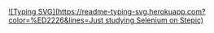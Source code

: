 [![Typing SVG](https://readme-typing-svg.herokuapp.com?color=%ED2226&lines=Just studying Selenium on Stepic)](https://git.io/typing-svg)
